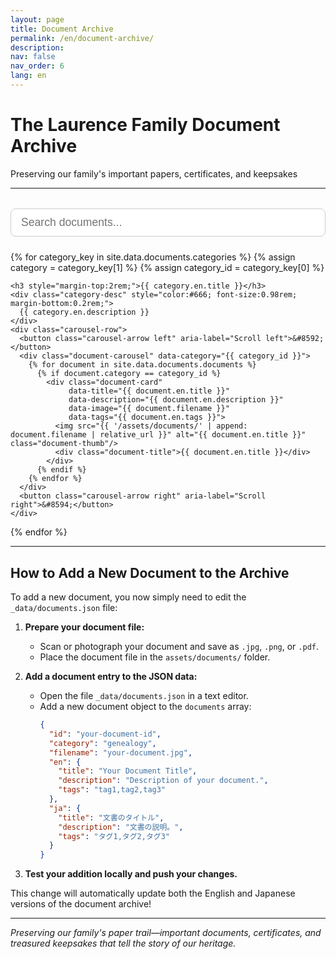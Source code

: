 ```yaml
---
layout: page
title: Document Archive
permalink: /en/document-archive/
description: 
nav: false
nav_order: 6
lang: en
---
```


# The Laurence Family Document Archive
Preserving our family's important papers, certificates, and keepsakes

---

<!-- Search Bar -->
<div style="width: 100%; margin: 2rem 0 1.5rem 0; text-align: center;">
  <input id="documentSearchInput" type="text" placeholder="Search documents..." style="width: 100%; padding: 0.7rem 1rem; font-size: 1.1rem; border-radius: 8px; border: 1px solid #ccc;">
</div>

<!-- Document Gallery by Category with Carousel -->
<div class="document-gallery-section">
  {% for category_key in site.data.documents.categories %}
    {% assign category = category_key[1] %}
    {% assign category_id = category_key[0] %}
    
    <h3 style="margin-top:2rem;">{{ category.en.title }}</h3>
    <div class="category-desc" style="color:#666; font-size:0.98rem; margin-bottom:0.2rem;">
      {{ category.en.description }}
    </div>
    <div class="carousel-row">
      <button class="carousel-arrow left" aria-label="Scroll left">&#8592;</button>
      <div class="document-carousel" data-category="{{ category_id }}">
        {% for document in site.data.documents.documents %}
          {% if document.category == category_id %}
            <div class="document-card" 
                 data-title="{{ document.en.title }}" 
                 data-description="{{ document.en.description }}" 
                 data-image="{{ document.filename }}" 
                 data-tags="{{ document.en.tags }}">
              <img src="{{ '/assets/documents/' | append: document.filename | relative_url }}" alt="{{ document.en.title }}" class="document-thumb"/>
              <div class="document-title">{{ document.en.title }}</div>
            </div>
          {% endif %}
        {% endfor %}
      </div>
      <button class="carousel-arrow right" aria-label="Scroll right">&#8594;</button>
    </div>
  {% endfor %}
</div>

<!-- Modal for document details -->
<div id="documentModal" class="document-modal" style="display:none;">
  <div class="document-modal-content">
    <span class="document-modal-close">&times;</span>
    <img id="modalDocumentImage" src="" alt="Document" style="max-width:100%; max-height:350px; border-radius:10px; margin-bottom:1rem;"/>
    <h3 id="modalDocumentTitle">Document Title</h3>
    <p id="modalDocumentDescription">Document description goes here.</p>
  </div>
</div>

<style>
.carousel-row {
  display: flex;
  align-items: center;
  margin: 1.5rem 0 2.5rem 0;
  width: 100%;
  max-width: 100%;
  box-sizing: border-box;
}
.document-carousel {
  display: flex;
  overflow-x: auto;
  scroll-behavior: smooth;
  gap: 1.5rem;
  padding: 1rem 0;
  flex: 1 1 auto;
  width: 100%;
  max-width: 100%;
  box-sizing: border-box;
}
.document-card {
  flex: 0 0 180px;
  width: 180px;
  height: 220px;
  cursor: pointer;
  transition: transform 0.2s;
  display: flex;
  flex-direction: column;
  align-items: center;
  justify-content: flex-end;
}
.document-card:hover {
  transform: scale(1.05);
}
.document-thumb {
  width: 100%;
  height: 160px;
  object-fit: cover;
  border-radius: 12px;
  box-shadow: 0 2px 8px rgba(0,0,0,0.07);
  margin-bottom: 0.5rem;
}
.document-title {
  font-size: 1.08rem;
  font-weight: 600;
  color: #555;
  text-align: center;
  margin-bottom: 0.5rem;
}
.carousel-arrow {
  background: #fff;
  border: 1px solid #ccc;
  border-radius: 50%;
  width: 38px;
  height: 38px;
  font-size: 1.5rem;
  color: #888;
  cursor: pointer;
  margin: 0 0.5rem;
  display: flex;
  align-items: center;
  justify-content: center;
  box-shadow: 0 2px 8px rgba(0,0,0,0.07);
  transition: background 0.2s, color 0.2s;
  z-index: 2;
}
.carousel-arrow:hover {
  background: #e50914;
  color: #fff;
}
.carousel-arrow[disabled] {
  opacity: 0.3;
  pointer-events: none;
}
.document-modal {
  position: fixed;
  z-index: 1000;
  left: 0; top: 0; width: 100vw; height: 100vh;
  background: rgba(0,0,0,0.5);
  display: flex;
  align-items: center;
  justify-content: center;
}
.document-modal-content {
  background: #fff;
  border-radius: 10px;
  padding: 2rem 2.5rem;
  max-width: 400px;
  width: 90vw;
  box-shadow: 0 4px 24px rgba(0,0,0,0.15);
  position: relative;
  text-align: center;
}
.document-modal-close {
  position: absolute;
  top: 1rem; right: 1.2rem;
  font-size: 2rem;
  color: #888;
  cursor: pointer;
}
@media (max-width: 600px) {
  .document-card {
    flex: 0 0 110px;
    width: 110px;
    height: 130px;
  }
  .document-thumb {
    height: 70px;
  }
}
.category-desc {
  width: 100%;
  max-width: 100%;
  box-sizing: border-box;
}
</style>

<script>
document.addEventListener('DOMContentLoaded', function() {
  // Document modal logic
  const documentCards = document.querySelectorAll('.document-card');
  const documentModal = document.getElementById('documentModal');
  const modalDocumentImage = document.getElementById('modalDocumentImage');
  const modalDocumentTitle = document.getElementById('modalDocumentTitle');
  const modalDocumentDescription = document.getElementById('modalDocumentDescription');
  const documentClose = document.querySelector('.document-modal-close');

  documentCards.forEach(card => {
    card.addEventListener('click', function() {
      modalDocumentTitle.textContent = card.getAttribute('data-title');
      modalDocumentDescription.textContent = card.getAttribute('data-description');
      const imageSrc = card.getAttribute('data-image');
      modalDocumentImage.src = '{{ "/assets/documents/" | relative_url }}' + imageSrc;
      modalDocumentImage.alt = card.getAttribute('data-title');
      documentModal.style.display = 'flex';
    });
  });

  documentClose.addEventListener('click', function() {
    documentModal.style.display = 'none';
  });

  window.addEventListener('click', function(event) {
    if (event.target === documentModal) {
      documentModal.style.display = 'none';
    }
  });

  // Carousel arrow logic
  const leftArrows = document.querySelectorAll('.carousel-arrow.left');
  const rightArrows = document.querySelectorAll('.carousel-arrow.right');

  leftArrows.forEach(arrow => {
    arrow.addEventListener('click', function() {
      const carousel = arrow.parentNode.querySelector('.document-carousel');
      const card = carousel.querySelector('.document-card');
      let scrollAmount = card ? card.offsetWidth + 24 : 200;
      carousel.scrollBy({ left: -scrollAmount, behavior: 'smooth' });
    });
  });

  rightArrows.forEach(arrow => {
    arrow.addEventListener('click', function() {
      const carousel = arrow.parentNode.querySelector('.document-carousel');
      const card = carousel.querySelector('.document-card');
      let scrollAmount = card ? card.offsetWidth + 24 : 200;
      carousel.scrollBy({ left: scrollAmount, behavior: 'smooth' });
    });
  });

  // Document search filter
  const searchInput = document.getElementById('documentSearchInput');
  searchInput.addEventListener('input', function() {
    const query = searchInput.value.trim().toLowerCase();
    let anyVisible = false;
    document.querySelectorAll('.carousel-row').forEach(function(row) {
      const carousel = row.querySelector('.document-carousel');
      let cards = carousel ? carousel.querySelectorAll('.document-card') : [];
      let visibleCount = 0;
      cards.forEach(function(card) {
        const title = card.getAttribute('data-title') || '';
        const description = card.getAttribute('data-description') || '';
        const tags = card.getAttribute('data-tags') || '';
        const match = title.toLowerCase().includes(query) || description.toLowerCase().includes(query) || tags.toLowerCase().includes(query);
        card.style.display = match ? '' : 'none';
        if (match) visibleCount++;
      });
      row.style.display = (visibleCount > 0) ? '' : 'none';
      if (visibleCount > 0) anyVisible = true;
    });
  });
});
</script>

---

## How to Add a New Document to the Archive

To add a new document, you now simply need to edit the `_data/documents.json` file:

1. **Prepare your document file:**
   - Scan or photograph your document and save as `.jpg`, `.png`, or `.pdf`.
   - Place the document file in the `assets/documents/` folder.

2. **Add a document entry to the JSON data:**
   - Open the file `_data/documents.json` in a text editor.
   - Add a new document object to the `documents` array:
     ```json
     {
       "id": "your-document-id",
       "category": "genealogy",
       "filename": "your-document.jpg",
       "en": {
         "title": "Your Document Title",
         "description": "Description of your document.",
         "tags": "tag1,tag2,tag3"
       },
       "ja": {
         "title": "文書のタイトル",
         "description": "文書の説明。",
         "tags": "タグ1,タグ2,タグ3"
       }
     }
     ```

3. **Test your addition locally and push your changes.**

This change will automatically update both the English and Japanese versions of the document archive!

---

*Preserving our family's paper trail—important documents, certificates, and treasured keepsakes that tell the story of our heritage.* 